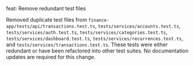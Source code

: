 feat: Remove redundant test files

Removed duplicate test files from `finance-app/tests/api/transactions.test.ts`,
`tests/services/accounts.test.ts`, `tests/services/auth.test.ts`,
`tests/services/categories.test.ts`, `tests/services/dashboard.test.ts`,
`tests/services/recurrences.test.ts`, and `tests/services/transactions.test.ts`.
These tests were either redundant or have been refactored into other test suites.
No documentation updates are required for this change.
